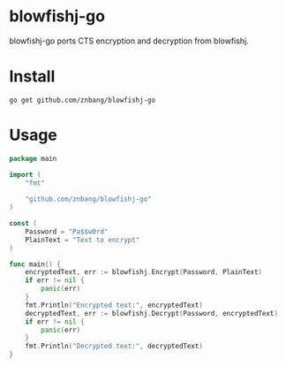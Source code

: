# blowfishj-go

blowfishj-go ports CTS encryption and decryption from blowfishj.

# Install

    go get github.com/znbang/blowfishj-go 

# Usage

```go
package main

import (
	"fmt"
	
	"github.com/znbang/blowfishj-go"
)

const (
	Password = "Pa$$w0rd"
	PlainText = "Text to encrypt"
)

func main() {
	encryptedText, err := blowfishj.Encrypt(Password, PlainText)
	if err != nil {
		panic(err)
	}
	fmt.Println("Encrypted text:", encryptedText)
	decryptedText, err := blowfishj.Decrypt(Password, encryptedText)
	if err != nil {
		panic(err)
	}
	fmt.Println("Decrypted text:", decryptedText)
}
```